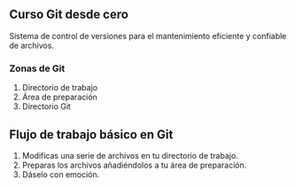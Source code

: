 ## Curso Git desde cero
Sistema de control de versiones para el mantenimiento eficiente y confiable de archivos.

### Zonas de Git
1. Directorio de trabajo
2. Área de preparación
3. Directorio Git

## Flujo de trabajo básico en Git

1. Modificas una serie de archivos en tu directorio de trabajo.
2. Preparas los archivos añadiéndolos a tu área de preparación.
3. Dáselo con emoción.